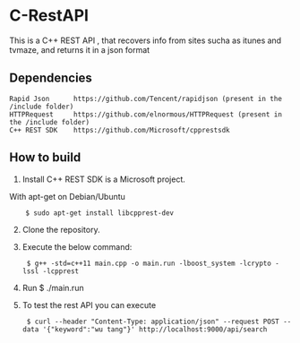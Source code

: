 # C-RestAPI

This is a C++ REST API , that recovers info from sites sucha as  itunes and tvmaze, and returns it in a json format

## Dependencies
    Rapid Json      https://github.com/Tencent/rapidjson (present in the /include folder)
    HTTPRequest     https://github.com/elnormous/HTTPRequest (present in the /include folder)
    C++ REST SDK    https://github.com/Microsoft/cpprestsdk

## How to build

1. Install  C++ REST SDK is a Microsoft project.

With apt-get on Debian/Ubuntu

        $ sudo apt-get install libcpprest-dev
          
2. Clone the repository.

3. Execute the below command: 

        $ g++ -std=c++11 main.cpp -o main.run -lboost_system -lcrypto -lssl -lcpprest
4. Run
        $ ./main.run
          
4. To test the rest API you can execute
        
        $ curl --header "Content-Type: application/json" --request POST --data '{"keyword":"wu tang"}' http://localhost:9000/api/search
          
